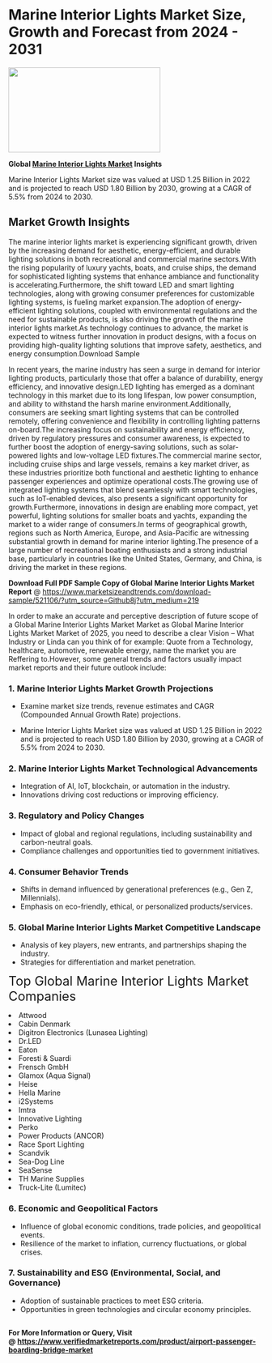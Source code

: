 <H1>Marine Interior Lights Market Size, Growth and Forecast from 2024 - 2031</H1><img class="aligncenter size-medium wp-image-584254" src="https://thirdeyenews.in/wp-content/uploads/2024/09/Global-Market-Research-300x168.jpeg" alt="" width="300" height="168" /><p><strong>Global&nbsp;<a href="https://www.marketsizeandtrends.com/download-sample/521106/?utm_source=Github8j?utm_medium=219">Marine Interior Lights Market</a> Insights</strong></p><p>Marine Interior Lights Market size was valued at USD 1.25 Billion in 2022 and is projected to reach USD 1.80 Billion by 2030, growing at a CAGR of 5.5% from 2024 to 2030.</p><p><h2>Market Growth Insights</h2> <p>The marine interior lights market is experiencing significant growth, driven by the increasing demand for aesthetic, energy-efficient, and durable lighting solutions in both recreational and commercial marine sectors.With the rising popularity of luxury yachts, boats, and cruise ships, the demand for sophisticated lighting systems that enhance ambiance and functionality is accelerating.Furthermore, the shift toward LED and smart lighting technologies, along with growing consumer preferences for customizable lighting systems, is fueling market expansion.The adoption of energy-efficient lighting solutions, coupled with environmental regulations and the need for sustainable products, is also driving the growth of the marine interior lights market.As technology continues to advance, the market is expected to witness further innovation in product designs, with a focus on providing high-quality lighting solutions that improve safety, aesthetics, and energy consumption.Download Sample</p> <p>In recent years, the marine industry has seen a surge in demand for interior lighting products, particularly those that offer a balance of durability, energy efficiency, and innovative design.LED lighting has emerged as a dominant technology in this market due to its long lifespan, low power consumption, and ability to withstand the harsh marine environment.Additionally, consumers are seeking smart lighting systems that can be controlled remotely, offering convenience and flexibility in controlling lighting patterns on-board.The increasing focus on sustainability and energy efficiency, driven by regulatory pressures and consumer awareness, is expected to further boost the adoption of energy-saving solutions, such as solar-powered lights and low-voltage LED fixtures.The commercial marine sector, including cruise ships and large vessels, remains a key market driver, as these industries prioritize both functional and aesthetic lighting to enhance passenger experiences and optimize operational costs.The growing use of integrated lighting systems that blend seamlessly with smart technologies, such as IoT-enabled devices, also presents a significant opportunity for growth.Furthermore, innovations in design are enabling more compact, yet powerful, lighting solutions for smaller boats and yachts, expanding the market to a wider range of consumers.In terms of geographical growth, regions such as North America, Europe, and Asia-Pacific are witnessing substantial growth in demand for marine interior lighting.The presence of a large number of recreational boating enthusiasts and a strong industrial base, particularly in countries like the United States, Germany, and China, is driving the market in these regions.</p><p><span class=""><strong>Download Full PDF Sample Copy of Global Marine Interior Lights Market Report</strong> @ <a href="https://www.marketsizeandtrends.com/download-sample/521106/?utm_source=Github8j?utm_medium=219" target="_blank">https://www.marketsizeandtrends.com/download-sample/521106/?utm_source=Github8j?utm_medium=219</a></span></p><p>In order to make an accurate and perceptive description of future scope of a Global&nbsp;Marine Interior Lights Market Market as Global&nbsp;Marine Interior Lights Market Market of 2025, you need to describe a clear Vision &ndash; What Industry or Linda can you think of for example: Quote from a Technology, healthcare, automotive, renewable energy, name the market you are Reffering to.However, some general trends and factors usually impact market reports and their future outlook include:</p><h3>1.&nbsp;<strong>Marine Interior Lights Market Growth Projections</strong></h3><ul><li>Examine market size trends, revenue estimates and CAGR (Compounded Annual Growth Rate) projections.</li><li><p>Marine Interior Lights Market size was valued at USD 1.25 Billion in 2022 and is projected to reach USD 1.80 Billion by 2030, growing at a CAGR of 5.5% from 2024 to 2030.</p></li></ul><h3>2.&nbsp;<strong>Marine Interior Lights Market Technological Advancements</strong></h3><ul><li>Integration of AI, IoT, blockchain, or automation in the industry.</li><li>Innovations driving cost reductions or improving efficiency.</li></ul><h3>3.&nbsp;<strong>Regulatory and Policy Changes</strong></h3><ul><li>Impact of global and regional regulations, including sustainability and carbon-neutral goals.</li><li>Compliance challenges and opportunities tied to government initiatives.</li></ul><h3>4.&nbsp;<strong>Consumer Behavior Trends</strong></h3><ul><li>Shifts in demand influenced by generational preferences (e.g., Gen Z, Millennials).</li><li>Emphasis on eco-friendly, ethical, or personalized products/services.</li></ul><h3>5.&nbsp;<strong>Global Marine Interior Lights Market Competitive Landscape</strong></h3><ul><li>Analysis of key players, new entrants, and partnerships shaping the industry.</li><li>Strategies for differentiation and market penetration.</li></ul><p data-pm-slice="1 1 []"><span style="color: inherit; font-family: inherit; font-size: 25px;">Top Global Marine Interior Lights Market Companies</span></p><div class="" data-test-id=""><p><li>Attwood</li><li> Cabin Denmark</li><li> Digitron Electronics (Lunasea Lighting)</li><li> Dr.LED</li><li> Eaton</li><li> Foresti & Suardi</li><li> Frensch GmbH</li><li> Glamox (Aqua Signal)</li><li> Heise</li><li> Hella Marine</li><li> i2Systems</li><li> Imtra</li><li> Innovative Lighting</li><li> Perko</li><li> Power Products (ANCOR)</li><li> Race Sport Lighting</li><li> Scandvik</li><li> Sea-Dog Line</li><li> SeaSense</li><li> TH Marine Supplies</li><li> Truck-Lite (Lumitec)</li></p></div><h3>6.&nbsp;<strong>Economic and Geopolitical Factors</strong></h3><ul><li>Influence of global economic conditions, trade policies, and geopolitical events.</li><li>Resilience of the market to inflation, currency fluctuations, or global crises.</li></ul><h3>7.&nbsp;<strong>Sustainability and ESG (Environmental, Social, and Governance)</strong></h3><ul><li>Adoption of sustainable practices to meet ESG criteria.</li><li>Opportunities in green technologies and circular economy principles.</li></ul><h2><strong style="font-size: 14px;">For More Information or Query, Visit @&nbsp;</strong><a style="background-color: #ffffff; font-size: 14px;" href="https://www.marketsizeandtrends.com/report/marine-interior-lights-market/" target="_blank">https://www.verifiedmarketreports.com/product/airport-passenger-boarding-bridge-market</a></h2>